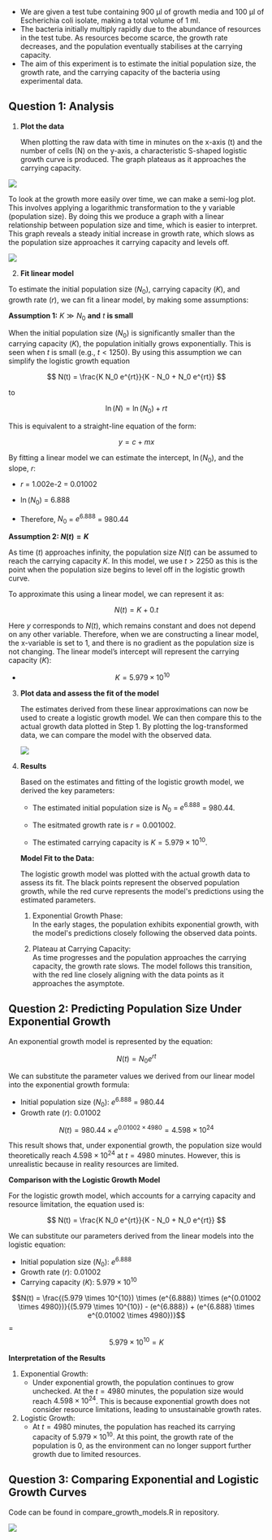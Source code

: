 - We are given a test tube containing 900 μl of growth media and 100 μl of Escherichia coli isolate, making a total volume of 1 ml.
- The bacteria initially multiply rapidly due to the abundance of resources in the test tube. As resources become scarce, the growth rate decreases, and the population eventually stabilises at the carrying capacity.
- The aim of this experiment is to estimate the initial population size, the growth rate, and the carrying capacity of the bacteria using experimental data.

## **Question 1: Analysis**

1.  **Plot the data**

    When plotting the raw data with time in minutes on the x-axis (t) and the number of cells (N) on the y-axis, a characteristic S-shaped logistic growth curve is produced. The graph plateaus as it approaches the carrying capacity.

![](Scatter_Plot.png)

To look at the growth more easily over time, we can make a semi-log plot. This involves applying a logarithmic transformation to the y variable (population size). By doing this we produce a graph with a linear relationship between population size and time, which is easier to interpret. This graph reveals a steady initial increase in growth rate, which slows as the population size approaches it carrying capacity and levels off.

![](Log_Transformed_Plot.png)

2.  **Fit linear model**

To estimate the initial population size ($N_0$), carrying capacity ($K$), and growth rate ($r$), we can fit a linear model, by making some assumptions:

**Assumption 1:** $K \gg N_0$ **and** $t$ **is small**

When the initial population size ($N_0$) is significantly smaller than the carrying capacity ($K$), the population initially grows exponentially. This is seen when $t$ is small (e.g., $t < 1250$). By using this assumption we can simplify the logistic growth equation

$$
N(t) = \frac{K N_0 e^{rt}}{K - N_0 + N_0 e^{rt}}
$$

to

$$
\ln(N) = \ln(N_0) + rt
$$

This is equivalent to a straight-line equation of the form:

$$
y = c + mx
$$

By fitting a linear model we can estimate the intercept, $\ln(N_0)$, and the slope, $r$:

- $r$ = 1.002e-2 = 0.01002

- $\ln(N_0)$ = 6.888

- Therefore, $N_0$ = $e^{6.888}$ = 980.44

**Assumption 2: $N(t) = K$**

As time ($t$) approaches infinity, the population size $N(t)$ can be assumed to reach the carrying capacity $K$. In this model, we use $t > 2250$ as this is the point when the population size begins to level off in the logistic growth curve.

To approximate this using a linear model, we can represent it as:

$$
N(t) = K + 0.t
$$

Here $y$ corresponds to $N(t)$, which remains constant and does not depend on any other variable. Therefore, when we are constructing a linear model, the x-variable is set to 1, and there is no gradient as the population size is not changing. The linear model’s intercept will represent the carrying capacity ($K$):

- $$K = 5.979 \times 10^{10}$$

3.  **Plot data and assess the fit of the model**

    The estimates derived from these linear approximations can now be used to create a logistic growth model. We can then compare this to the actual growth data plotted in Step 1. By plotting the log-transformed data, we can compare the model with the observed data.

    ![](Model_Fit_to_Data.png)

4.  **Results**

    Based on the estimates and fitting of the logistic growth model, we derived the key parameters:

    - The estimated initial population size is $N_0$ = $e^{6.888}$ = 980.44.

    - The esitmated growth rate is $r = 0.001002$.

    - The estimated carrying capacity is $K = 5.979 \times 10^{10}$.

    **Model Fit to the Data:**

    The logistic growth model was plotted with the actual growth data to assess its fit. The black points represent the observed population growth, while the red curve represents the model's predictions using the estimated parameters.

    1.  Exponential Growth Phase:\
        In the early stages, the population exhibits exponential growth, with the model's predictions closely following the observed data points.

    2.  Plateau at Carrying Capacity:\
        As time progresses and the population approaches the carrying capacity, the growth rate slows. The model follows this transition, with the red line closely aligning with the data points as it approaches the asymptote.


## Question 2: Predicting Population Size Under Exponential Growth

An exponential growth model is represented by the equation:

$$
N(t) = N_0 e^{rt}
$$

We can substitute the parameter values we derived from our linear model into the exponential growth formula:

-   Initial population size ($N_0$): $e^{6.888}$ = 980.44
-   Growth rate ($r$): 0.01002

$$N(t) = 980.44 \times e^{0.01002 \times 4980} = 4.598 \times 10^{24}$$

This result shows that, under exponential growth, the population size would theoretically reach $4.598 \times 10^{24}$ at $t = 4980$ minutes. However, this is unrealistic because in reality resources are limited.

**Comparison with the Logistic Growth Model**

For the logistic growth model, which accounts for a carrying capacity and resource limitation, the equation used is:

$$
N(t) = \frac{K N_0 e^{rt}}{K - N_0 + N_0 e^{rt}}
$$

We can substitute our parameters derived from the linear models into the logistic equation:

-   Initial population size ($N_0$): $e^{6.888}$
-   Growth rate ($r$): 0.01002
-   Carrying capacity ($K$): $5.979 \times 10^{10}$

$$N(t) = \frac{(5.979 \times 10^{10}) \times (e^{6.888}) \times (e^{0.01002 \times 4980})}{(5.979 \times 10^{10}) - (e^{6.888}) + (e^{6.888} \times e^{0.01002 \times 4980})}$$ = $$5.979 \times 10^{10} = K$$

**Interpretation of the Results**

1.  Exponential Growth:
    -   Under exponential growth, the population continues to grow unchecked. At the $t = 4980$ minutes, the population size would reach $4.598 \times 10^{24}$. This is because exponential growth does not consider resource limitations, leading to unsustainable growth rates.
2.  Logistic Growth:
    -   At $t = 4980$ minutes, the population has reached its carrying capacity of $5.979 \times 10^{10}$. At this point, the growth rate of the population is 0, as the environment can no longer support further growth due to limited resources.

## Question 3: Comparing Exponential and Logistic Growth Curves
Code can be found in compare_growth_models.R in repository.

![](growth_models_comparison.png)
